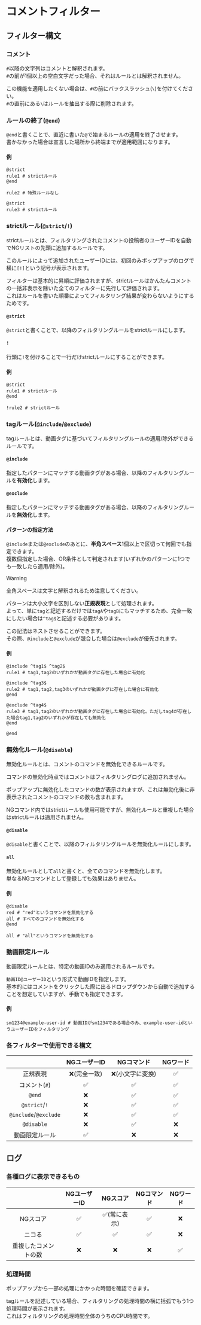 # コメントフィルター

## フィルター構文

### コメント

`#`以降の文字列はコメントと解釈されます。  
`#`の前が1個以上の空白文字だった場合、それはルールとは解釈されません。

この機能を適用したくない場合は、`#`の前にバックスラッシュ(`\`)を付けてください。  
`#`の直前にある`\`はルールを抽出する際に削除されます。

### ルールの終了(`@end`)

`@end`と書くことで、直近に書いた`@`で始まるルールの適用を終了させます。  
書かなかった場合は宣言した場所から終端までが適用範囲になります。

#### 例

```
@strict
rule1 # strictルール
@end

rule2 # 特殊ルールなし

@strict
rule3 # strictルール
```

### strictルール(`@strict`/`!`)

strictルールとは、フィルタリングされたコメントの投稿者のユーザーIDを自動でNGリストの先頭に追加するルールです。

このルールによって追加されたユーザーIDには、初回のみポップアップのログで横に`[!]`という記号が表示されます。

フィルターは基本的に昇順に評価されますが、strictルールはかんたんコメントの一括非表示を除いた全てのフィルターに先行して評価されます。  
これはルールを書いた順番によってフィルタリング結果が変わらないようにするためです。

#### `@strict`

`@strict`と書くことで、以降のフィルタリングルールをstrictルールにします。

#### `!`

行頭に`!`を付けることで一行だけstrictルールにすることができます。

#### 例

```
@strict
rule1 # strictルール
@end

!rule2 # strictルール
```

### tagルール(`@include`/`@exclude`)

tagルールとは、動画タグに基づいてフィルタリングルールの適用/除外ができるルールです。

#### `@include`

指定したパターンにマッチする動画タグがある場合、以降のフィルタリングルールを**有効化**します。

#### `@exclude`

指定したパターンにマッチする動画タグがある場合、以降のフィルタリングルールを**無効化**します。

#### パターンの指定方法

`@include`または`@exclude`のあとに、**半角スペース**1個以上で区切って何回でも指定できます。  
複数個指定した場合、OR条件として判定されます(いずれかのパターンに1つでも一致したら適用/除外)。

> [!WARNING]
> 全角スペースは文字と解釈されるため注意してください。

パターンは大小文字を区別しない**正規表現**として処理されます。  
よって、単に`tag`と記述するだけでは`tagA`や`tagB`にもマッチするため、完全一致にしたい場合は`^tag$`と記述する必要があります。

この記法はネストさせることができます。  
その際、`@include`と`@exclude`が競合した場合は`@exclude`が優先されます。

#### 例

```
@include ^tag1$ ^tag2$
rule1 # tag1,tag2のいずれかが動画タグに存在した場合に有効化

@include ^tag3$
rule2 # tag1,tag2,tag3のいずれかが動画タグに存在した場合に有効化
@end

@exclude ^tag4$
rule3 # tag1,tag2のいずれかが動画タグに存在した場合に有効化。ただしtag4が存在した場合tag1,tag2のいずれかが存在しても無効化
@end

@end
```

### 無効化ルール(`@disable`)

無効化ルールとは、コメントのコマンドを無効化できるルールです。

コマンドの無効化時点ではコメントはフィルタリングログに追加されません。

ポップアップに無効化したコマンドの数が表示されますが、これは無効化後に非表示されたコメントのコマンドの数も含まれます。

NGコマンド内ではstrictルールも使用可能ですが、無効化ルールと重複した場合はstrictルールは適用されません。

#### `@disable`

`@disable`と書くことで、以降のフィルタリングルールを無効化ルールにします。

#### `all`

無効化ルールとして`all`と書くと、全てのコマンドを無効化します。  
単なるNGコマンドとして登録しても効果はありません。

#### 例

```
@disable
red # "red"というコマンドを無効化する
all # すべてのコマンドを無効化する
@end

all # "all"というコマンドを無効化する
```

### 動画限定ルール

動画限定ルールとは、特定の動画IDのみ適用されるルールです。

`動画ID@ユーザーID`という形式で動画IDを指定します。  
基本的にはコメントをクリックした際に出るドロップダウンから自動で追加することを想定していますが、手動でも指定できます。

#### 例

```
sm1234@example-user-id # 動画IDがsm1234である場合のみ、example-user-idというユーザーIDをフィルタリング
```

### 各フィルターで使用できる構文

|                       | NGユーザーID |    NGコマンド    | NGワード |
| :-------------------: | :----------: | :--------------: | :------: |
|       正規表現        | ❌(完全一致) | ❌(小文字に変換) |    ✅    |
|     コメント(`#`)     |      ✅      |        ✅        |    ✅    |
|        `@end`         |      ❌      |        ✅        |    ✅    |
|     `@strict`/`!`     |      ❌      |        ✅        |    ✅    |
| `@include`/`@exclude` |      ❌      |        ✅        |    ✅    |
|      `@disable`       |      ❌      |        ✅        |    ❌    |
|    動画限定ルール     |      ✅      |        ❌        |    ❌    |

## ログ

### 各種ログに表示できるもの

|                      | NGユーザーID |   NGスコア   | NGコマンド | NGワード |
| :------------------: | :----------: | :----------: | :--------: | :------: |
|       NGスコア       |      ✅      | ✅(常に表示) |     ✅     |    ❌    |
|        ニコる        |      ✅      |      ✅      |     ✅     |    ❌    |
| 重複したコメントの数 |      ❌      |      ❌      |     ❌     |    ✅    |

### 処理時間

ポップアップから一部の処理にかかった時間を確認できます。

tagルールを記述している場合、フィルタリングの処理時間の横に括弧でもう1つ処理時間が表示されます。  
これはフィルタリングの処理時間全体のうちのCPU時間です。
